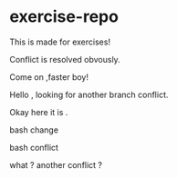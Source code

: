 # exercise-repo
This is made for exercises!

Conflict is resolved obvously.

Come on ,faster boy!

Hello , looking for another branch conflict.

Okay here it is .


bash change

bash conflict

what ? another conflict ?
